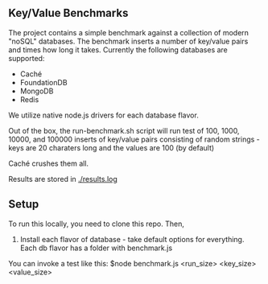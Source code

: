 Key/Value Benchmarks
--------------------

The project contains a simple benchmark against a collection of modern "noSQL" databases.
The benchmark inserts a number of key/value pairs and times how long it takes.
Currently the following databases are supported:

* Caché
* FoundationDB
* MongoDB
* Redis

We utilize native node.js drivers for each database flavor.

Out of the box, the run-benchmark.sh script will run test of 100, 1000, 10000,
and 100000 inserts of key/value pairs consisting of random strings - keys are 20
charaters long and the values are 100 (by default)

Caché crushes them all.

Results are stored in [./results.log](./results.log)

Setup
-----
To run this locally, you need to clone this repo. Then,
1. Install each flavor of database - take default options for everything.
Each db flavor has a folder with benchmark.js

You can invoke a test like this:
$node benchmark.js <run_size> <key_size> <value_size>

